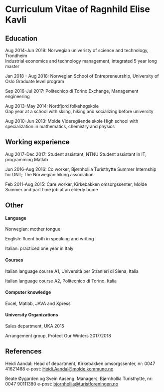 # Curriculum Vitae of Ragnhild Elise Kavli

## **Education**

Aug 2014-Jun 2019: Norwegian univeristy of science and technology, Trondheim                                         
	Industrial economics and technology management, integrated 5 year long master
	
Jan 2018 - Aug 2018: Norwegian School of Entrepreneurship, University of Oslo
	Graduate level program
	
Sep 2016-Jul 2017: Politecnico di Torino
	Exchange, Management engineering
	   
Aug 2013-May 2014: Nordfjord folkehøgskole                                                   
	Gap year at a school with skiing, hiking and socializing before university
	
Aug 2010-Jun 2013: Molde Videregående skole
	High school with specialization in mathematics, chemistry and physics
 
	   

## **Working experience**	     

Aug 2017-Dec 2017: Student assistant, NTNU 
	Student assistant in IT; programming Matlab
	
Jun 2016-Aug 2016: Co worker, Bjørnhollia Turisthytte
	Summer Internship for DNT; The Norwegian hiking association 
	
Feb 2011-Aug 2015: Care worker, Kirkebakken omsorgssenter, Molde
	Summer and part time job at an elderly home


## **Other**                

#### Language

Norwegian: mother tongue

English: fluent both in speaking and writing

Italian: practiced one year in Italy
                                                
#### Courses

Italian language course A1, Università per Stranieri di Siena, Italia

Italian language course A2, Politecnico di Torino, Italia

#### Computer knowledge	

Excel, Matlab, JAVA and Xpress

#### University Organizations
Sales department, UKA 2015

Arrangement group, Protect Our Winters 2017/2018



## **References**
Heidi Aandal: Head of department, Kirkebakken omsorgssenter, nr: 0047 41621488
e-post: Heidi.Aandal@molde.kommune.no

Beate Øygarden og Svein Aaseng:	Managers, Bjørnhollia Turisthytte, nr: 0047 90111380 
e-post: bjornhollia@turistforeningen.no




